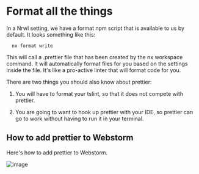  Format all the things 
======================

In a Nrwl setting, we have a format npm script that is available to us
by default. It looks something like this:

      nx format write

This will call a .prettier file that has been created by the nx
workspace command. It will automatically format files for you based on
the settings inside the file. It's like a pro-active linter that will
format code for you.

There are two things you should also know about prettier:

1.  You will have to format your tslint, so that it does not compete
    with prettier.

2.  You are going to want to hook up prettier with your IDE, so prettier
    can go to work without having to run it in your terminal.

 How to add prettier to Webstorm 
--------------------------------

Here's how to add prettier to Webstorm.

![image](dev-tools/linting/format-all-the-things/prettier-file-watcher-webstorm)

